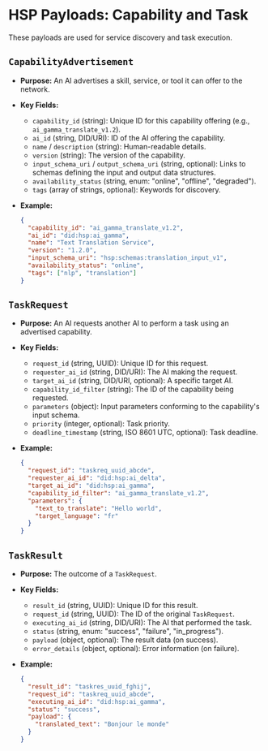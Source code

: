 # HSP Payloads: Capability and Task

These payloads are used for service discovery and task execution.

## `CapabilityAdvertisement`

- **Purpose:** An AI advertises a skill, service, or tool it can offer to the
  network.
- **Key Fields:**
  - `capability_id` (string): Unique ID for this capability offering (e.g.,
    `ai_gamma_translate_v1.2`).
  - `ai_id` (string, DID/URI): ID of the AI offering the capability.
  - `name` / `description` (string): Human-readable details.
  - `version` (string): The version of the capability.
  - `input_schema_uri` / `output_schema_uri` (string, optional): Links to
    schemas defining the input and output data structures.
  - `availability_status` (string, enum: "online", "offline", "degraded").
  - `tags` (array of strings, optional): Keywords for discovery.

- **Example:**
  ```json
  {
    "capability_id": "ai_gamma_translate_v1.2",
    "ai_id": "did:hsp:ai_gamma",
    "name": "Text Translation Service",
    "version": "1.2.0",
    "input_schema_uri": "hsp:schemas:translation_input_v1",
    "availability_status": "online",
    "tags": ["nlp", "translation"]
  }
  ```

## `TaskRequest`

- **Purpose:** An AI requests another AI to perform a task using an advertised
  capability.
- **Key Fields:**
  - `request_id` (string, UUID): Unique ID for this request.
  - `requester_ai_id` (string, DID/URI): The AI making the request.
  - `target_ai_id` (string, DID/URI, optional): A specific target AI.
  - `capability_id_filter` (string): The ID of the capability being requested.
  - `parameters` (object): Input parameters conforming to the capability's input
    schema.
  - `priority` (integer, optional): Task priority.
  - `deadline_timestamp` (string, ISO 8601 UTC, optional): Task deadline.

- **Example:**
  ```json
  {
    "request_id": "taskreq_uuid_abcde",
    "requester_ai_id": "did:hsp:ai_delta",
    "target_ai_id": "did:hsp:ai_gamma",
    "capability_id_filter": "ai_gamma_translate_v1.2",
    "parameters": {
      "text_to_translate": "Hello world",
      "target_language": "fr"
    }
  }
  ```

## `TaskResult`

- **Purpose:** The outcome of a `TaskRequest`.
- **Key Fields:**
  - `result_id` (string, UUID): Unique ID for this result.
  - `request_id` (string, UUID): The ID of the original `TaskRequest`.
  - `executing_ai_id` (string, DID/URI): The AI that performed the task.
  - `status` (string, enum: "success", "failure", "in_progress").
  - `payload` (object, optional): The result data (on success).
  - `error_details` (object, optional): Error information (on failure).

- **Example:**
  ```json
  {
    "result_id": "taskres_uuid_fghij",
    "request_id": "taskreq_uuid_abcde",
    "executing_ai_id": "did:hsp:ai_gamma",
    "status": "success",
    "payload": {
      "translated_text": "Bonjour le monde"
    }
  }
  ```
